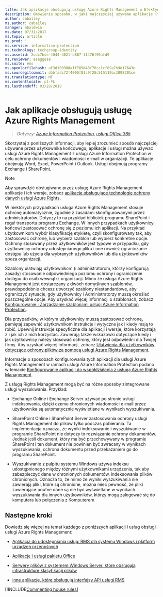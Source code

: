 ```yaml
---
title: Jak aplikacje obsługują usługę Azure Rights Management w Efektywnych
description: Omówienie sposobu, w jaki najczęściej używane aplikacje (takie jak aplikacje pakietu Office — Word, Excel, PowerPoint i Outlook) oraz usługi (takie jak Exchange i SharePoint) użytkownika końcowego mogą korzystać z usługi Azure Rights Management w ramach usługi Azure Information Protection w celu ochrony firmowych dokumentów i wiadomości e-mail.
author: cabailey
ms.author: cabailey
manager: mbaldwin
ms.date: 07/31/2017
ms.topic: article
ms.prod: ''
ms.service: information-protection
ms.technology: techgroup-identity
ms.assetid: 2cdc7bde-4044-4021-b887-11476f99afd9
ms.reviewer: esaggese
ms.suite: ems
ms.openlocfilehash: af3d103908aff785d48f70cc1cf89a7b9d17643e
ms.sourcegitcommit: dbbfadc72f4005f81c9f28c515119bc3098201ce
ms.translationtype: MT
ms.contentlocale: pl-PL
ms.lasthandoff: 03/28/2018
---
```

# <a name="how-applications-support-the-azure-rights-management-service"></a>Jak aplikacje obsługują usługę Azure Rights Management

>*Dotyczy: [Azure Information Protection](https://azure.microsoft.com/pricing/details/information-protection), [usługi Office 365](http://download.microsoft.com/download/E/C/F/ECF42E71-4EC0-48FF-AA00-577AC14D5B5C/Azure_Information_Protection_licensing_datasheet_EN-US.pdf)*

Skorzystaj z poniższych informacji, aby lepiej zrozumieć sposób najczęściej używane przez użytkownika końcowego, aplikacje i usługi można używać usługi Azure Rights Management z usługi Azure Information Protection w celu ochrony dokumentów i wiadomości e-mail w organizacji. Te aplikacje obejmują Word, Excel, PowerPoint i Outlook. Usługi obejmują programy Exchange i SharePoint.

> [!NOTE]
> Aby sprawdzić obsługiwane przez usługę Azure Rights Management aplikacje i ich wersje, zobacz [aplikacje obsługujące technologię ochrony danych usługi Azure Rights](../get-started/requirements-applications.md).

W niektórych przypadkach usługa Azure Rights Management stosuje ochronę automatycznie, zgodnie z zasadami skonfigurowanymi przez administratorów. Dotyczy to na przykład bibliotek programu SharePoint i reguł transportu programu Exchange. W innych przypadkach użytkownicy końcowi zastosować ochronę się z poziomu ich aplikacji. Na przykład użytkownikom wybór klasyfikację etykietę, czyli skonfigurowany tak, aby zastosować ochronę, lub wybierz szablon lub wybierz konkretne opcje. Ochrony stosowany przez użytkowników jest typowe w przypadku, gdy użytkownicy ochrony udostępnianego pliku i one również ograniczanie dostępu lub użycia dla wybranych użytkowników lub dla użytkowników spoza organizacji.

Szablony ułatwiają użytkownikom (i administratorom, którzy konfigurują zasady) stosowanie odpowiedniego poziomu ochrony i ograniczenie dostępu do osób wewnątrz organizacji. Mimo że usługa Azure Rights Management jest dostarczany z dwóch domyślnych szablonów, prawdopodobnie chcesz utworzyć szablony niestandardowe, aby ograniczyć sytuacje, gdy użytkownicy i Administratorzy muszą określać poszczególne opcje. Aby uzyskać więcej informacji o szablonach, zobacz [Konfigurowanie i Zarządzanie szablonami usługi Azure Information Protection](../deploy-use/configure-policy-templates.md).

Dla przypadków, w którym użytkownicy muszą zastosować ochronę, pamiętaj zapewnić użytkownikom instrukcje i wytyczne jak i kiedy mają to robić. Upewnij instrukcje specyficzne dla aplikacji i wersje, które korzystają z i jak ich z nich korzystać. Zawierają także wskazówki dotyczące kiedy i jak użytkownicy należy stosować ochrony, który jest odpowiedni dla Twojej firmy. Aby uzyskać więcej informacji, zobacz [Ułatwienia dla użytkowników dotyczące ochrony plików za pomocą usługi Azure Rights Management](../deploy-use/help-users.md).

Informacje o sposobach konfigurowania tych aplikacji dla usługi Azure Rights Management w ramach usługi Azure Information Protection podano w temacie [Konfigurowanie aplikacji do współdziałania z usługą Azure Rights Management](../deploy-use/configure-applications.md).

Z usługą Rights Management mogą być na różne sposoby zintegrowane usługi wyszukiwania. Przykład: 

- Exchange Online i Exchange Server używać po stronie usługi indeksowania, dzięki czemu chronionych wiadomości e-mail przez użytkownika są automatycznie wyświetlane w wynikach wyszukiwania. 

- SharePoint Online i SharePoint Server zastosowania ochrony usługi Rights Management do plików tylko podczas pobierania. Ta implementacja oznacza, że wyniki indeksowanie i wyszukiwanie w programie SharePoint nie dotyczy to rozwiązanie ochrony dokumentów. Jednak jeśli dokument, który ma być przechowywany w programie SharePoint i ten dokument nie powinien być zwracany w wynikach wyszukiwania, ochrona dokumentu przed przekazaniem go do programu SharePoint.

- Wyszukiwanie z pulpitu systemu Windows używa indeksu udostępnionego między różnymi użytkownikami urządzenia, tak aby zabezpieczyć dane w chronionych dokumentów, indeksowania plików chronionych. Oznacza to, że mimo że wyniki wyszukiwania nie zawierają pliki, które są chronione, można mieć pewność, że pliki zawierające poufne dane są nie być wyświetlane w wynikach wyszukiwania dla innych użytkowników, którzy mogą zalogować się do komputera lub połączenia z Komputerem. 

## <a name="next-steps"></a>Następne kroki

Dowiedz się więcej na temat każdego z poniższych aplikacji i usług obsługi usługi Azure Rights Management:

-   [Aplikacja do udostępniania usługi RMS dla systemu Windows i platform urządzeń przenośnych](sharing-app-support.md)

-   [Aplikacje i usługi pakietu Office](office-apps-services-support.md)

-   [Serwery plików z systemem Windows Server, które obsługują infrastrukturę klasyfikacji plików](file-server-support.md)

-   [Inne aplikacje, które obsługują interfejsy API usługi RMS](api-support.md)

[!INCLUDE[Commenting house rules](../includes/houserules.md)]
